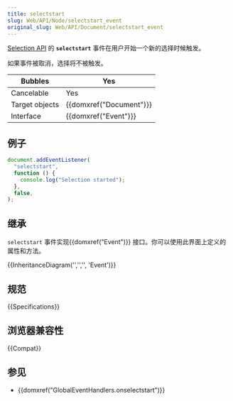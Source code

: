 ```yaml
---
title: selectstart
slug: Web/API/Node/selectstart_event
original_slug: Web/API/Document/selectstart_event
---
```


[Selection API](/zh-CN/docs/Web/API/Selection_API) 的 **`selectstart`** 事件在用户开始一个新的选择时候触发。

如果事件被取消，选择将不被触发。

| Bubbles        | Yes                     |
| -------------- | ----------------------- |
| Cancelable     | Yes                     |
| Target objects | {{domxref("Document")}} |
| Interface      | {{domxref("Event")}}    |

## 例子

```js
document.addEventListener(
  "selectstart",
  function () {
    console.log("Selection started");
  },
  false,
);
```

## 继承

`selectstart` 事件实现{{domxref("Event")}} 接口。你可以使用此界面上定义的属性和方法。

{{InheritanceDiagram('','','', 'Event')}}

## 规范

{{Specifications}}

## 浏览器兼容性

{{Compat}}

## 参见

- {{domxref("GlobalEventHandlers.onselectstart")}}
